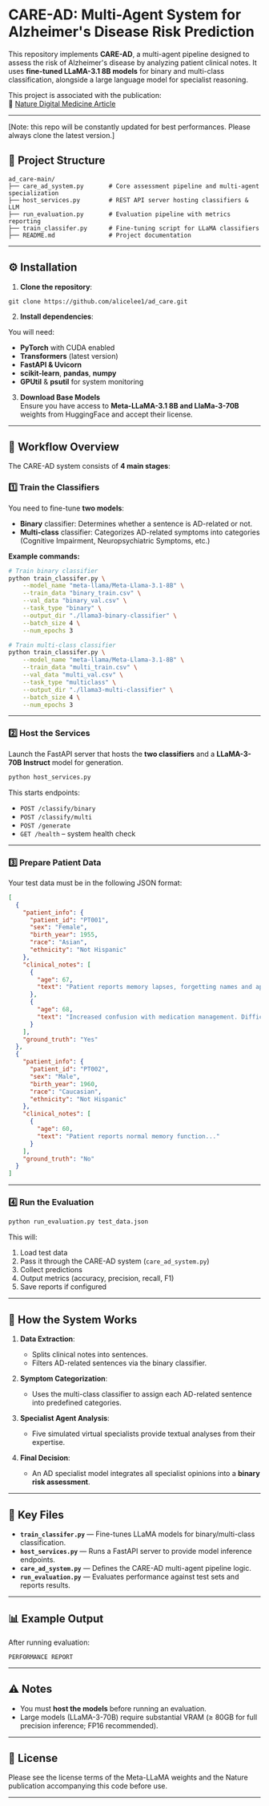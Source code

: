 # CARE-AD: Multi-Agent System for Alzheimer's Disease Risk Prediction

This repository implements **CARE-AD**, a multi-agent pipeline designed to assess the risk of Alzheimer's disease by analyzing patient clinical notes. It uses **fine-tuned LLaMA-3.1 8B models** for binary and multi-class classification, alongside a large language model for specialist reasoning.

This project is associated with the publication:  
🔗 [Nature Digital Medicine Article](https://www.nature.com/articles/s41746-025-01940-4)

---
[Note: this repo will be constantly updated for best performances. Please always clone the latest version.]
## 📂 Project Structure

```
ad_care-main/
├── care_ad_system.py       # Core assessment pipeline and multi-agent specialization
├── host_services.py        # REST API server hosting classifiers & LLM
├── run_evaluation.py       # Evaluation pipeline with metrics reporting
├── train_classifer.py      # Fine-tuning script for LLaMA classifiers
├── README.md               # Project documentation
```

---

## ⚙️ Installation

1. **Clone the repository**:
```
git clone https://github.com/alicelee1/ad_care.git
```
2. **Install dependencies**:

You will need:
- **PyTorch** with CUDA enabled
- **Transformers** (latest version)
- **FastAPI & Uvicorn**
- **scikit-learn**, **pandas**, **numpy**
- **GPUtil** & **psutil** for system monitoring
  
3. **Download Base Models**  
Ensure you have access to **Meta-LLaMA-3.1 8B and LlaMa-3-70B** weights from HuggingFace and accept their license.

---

## 🚀 Workflow Overview

The CARE-AD system consists of **4 main stages**:

### **1️⃣ Train the Classifiers**

You need to fine-tune **two models**:
- **Binary** classifier: Determines whether a sentence is AD-related or not.
- **Multi-class** classifier: Categorizes AD-related symptoms into categories (Cognitive Impairment, Neuropsychiatric Symptoms, etc.)

**Example commands:**

```bash
# Train binary classifier
python train_classifer.py \
    --model_name "meta-llama/Meta-Llama-3.1-8B" \
    --train_data "binary_train.csv" \
    --val_data "binary_val.csv" \
    --task_type "binary" \
    --output_dir "./llama3-binary-classifier" \
    --batch_size 4 \
    --num_epochs 3

# Train multi-class classifier
python train_classifer.py \
    --model_name "meta-llama/Meta-Llama-3.1-8B" \
    --train_data "multi_train.csv" \
    --val_data "multi_val.csv" \
    --task_type "multiclass" \
    --output_dir "./llama3-multi-classifier" \
    --batch_size 4 \
    --num_epochs 3
```

---

### **2️⃣ Host the Services**

Launch the FastAPI server that hosts the **two classifiers** and a **LLaMA-3-70B Instruct** model for generation.

```bash
python host_services.py
```

This starts endpoints:
- `POST /classify/binary`
- `POST /classify/multi`
- `POST /generate`
- `GET /health` – system health check

---

### **3️⃣ Prepare Patient Data**

Your test data must be in the following JSON format:

```json
[
  {
    "patient_info": {
      "patient_id": "PT001",
      "sex": "Female",
      "birth_year": 1955,
      "race": "Asian",
      "ethnicity": "Not Hispanic"
    },
    "clinical_notes": [
      {
        "age": 67,
        "text": "Patient reports memory lapses, forgetting names and appointments..."
      },
      {
        "age": 68,
        "text": "Increased confusion with medication management. Difficulty following conversations..."
      }
    ],
    "ground_truth": "Yes"
  },
  {
    "patient_info": {
      "patient_id": "PT002",
      "sex": "Male",
      "birth_year": 1960,
      "race": "Caucasian",
      "ethnicity": "Not Hispanic"
    },
    "clinical_notes": [
      {
        "age": 60,
        "text": "Patient reports normal memory function..."
      }
    ],
    "ground_truth": "No"
  }
]
```

---

### **4️⃣ Run the Evaluation**

```bash
python run_evaluation.py test_data.json
```

This will:
1. Load test data
2. Pass it through the CARE-AD system (`care_ad_system.py`)
3. Collect predictions
4. Output metrics (accuracy, precision, recall, F1)
5. Save reports if configured

---

## 🧠 How the System Works

1. **Data Extraction**:  
   - Splits clinical notes into sentences.
   - Filters AD-related sentences via the binary classifier.

2. **Symptom Categorization**:  
   - Uses the multi-class classifier to assign each AD-related sentence into predefined categories.

3. **Specialist Agent Analysis**:  
   - Five simulated virtual specialists provide textual analyses from their expertise.

4. **Final Decision**:  
   - An AD specialist model integrates all specialist opinions into a **binary risk assessment**.

---

## 📜 Key Files

- **`train_classifer.py`** — Fine-tunes LLaMA models for binary/multi-class classification.
- **`host_services.py`** — Runs a FastAPI server to provide model inference endpoints.
- **`care_ad_system.py`** — Defines the CARE-AD multi-agent pipeline logic.
- **`run_evaluation.py`** — Evaluates performance against test sets and reports results.

---

## 📊 Example Output

After running evaluation:

```
PERFORMANCE REPORT
```
---

## ⚠️ Notes

- You must **host the models** before running an evaluation.
- Large models (LLaMA-3-70B) require substantial VRAM (≥ 80GB for full precision inference; FP16 recommended).
---

## 📄 License

Please see the license terms of the Meta-LLaMA weights and the Nature publication accompanying this code before use.

---
